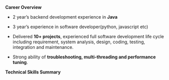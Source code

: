 

**Career Overview**

*   2 year’s backend development experience in **Java**

*   3 year’s experience in software developer(python, javascript etc)
*   Delivered **10+ projects**, experienced full software development life cycle including requirement, system analysis, design, coding, testing, integration and maintenance.
*   Strong ability of **troubleshooting, multi-threading and performance tuning**.



**Technical Skills Summary**

